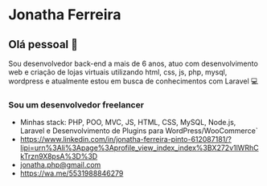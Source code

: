 # Jonatha Ferreira

## Olá pessoal 👋
Sou desenvolvedor back-end a mais de 6 anos, atuo com desenvolvimento web e criação de lojas virtuais utilizando html, css, js, php, mysql, wordpress e atualmente estou em busca de conhecimentos com Laravel :computer:

### Sou um desenvolvedor freelancer
- Minhas stack: PHP, POO, MVC, JS, HTML, CSS, MySQL, Node.js, Laravel e Desenvolvimento de Plugins para WordPress/WooCommerce`
- https://www.linkedin.com/in/jonatha-ferreira-pinto-612087181/?lipi=urn%3Ali%3Apage%3Aprofile_view_index_index%3BX272v1lWRhCkTrzn9X8psA%3D%3D
- jonatha.php@gmail.com
- https://wa.me/5531988846279
